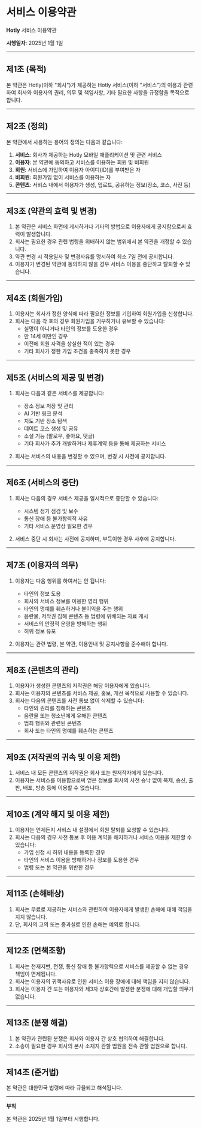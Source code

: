 # 서비스 이용약관

**Hotly** 서비스 이용약관

**시행일자**: 2025년 1월 1일

---

## 제1조 (목적)

본 약관은 Hotly(이하 "회사")가 제공하는 Hotly 서비스(이하 "서비스")의 이용과 관련하여 회사와 이용자의 권리, 의무 및 책임사항, 기타 필요한 사항을 규정함을 목적으로 합니다.

---

## 제2조 (정의)

본 약관에서 사용하는 용어의 정의는 다음과 같습니다:

1. **서비스**: 회사가 제공하는 Hotly 모바일 애플리케이션 및 관련 서비스
2. **이용자**: 본 약관에 동의하고 서비스를 이용하는 회원 및 비회원
3. **회원**: 서비스에 가입하여 이용자 아이디(ID)를 부여받은 자
4. **비회원**: 회원가입 없이 서비스를 이용하는 자
5. **콘텐츠**: 서비스 내에서 이용자가 생성, 업로드, 공유하는 정보(장소, 코스, 사진 등)

---

## 제3조 (약관의 효력 및 변경)

1. 본 약관은 서비스 화면에 게시하거나 기타의 방법으로 이용자에게 공지함으로써 효력이 발생합니다.
2. 회사는 필요한 경우 관련 법령을 위배하지 않는 범위에서 본 약관을 개정할 수 있습니다.
3. 약관 변경 시 적용일자 및 변경사유를 명시하여 최소 7일 전에 공지합니다.
4. 이용자가 변경된 약관에 동의하지 않을 경우 서비스 이용을 중단하고 탈퇴할 수 있습니다.

---

## 제4조 (회원가입)

1. 이용자는 회사가 정한 양식에 따라 필요한 정보를 기입하여 회원가입을 신청합니다.
2. 회사는 다음 각 호의 경우 회원가입을 거부하거나 유보할 수 있습니다:
   - 실명이 아니거나 타인의 정보를 도용한 경우
   - 만 14세 미만인 경우
   - 이전에 회원 자격을 상실한 적이 있는 경우
   - 기타 회사가 정한 가입 조건을 충족하지 못한 경우

---

## 제5조 (서비스의 제공 및 변경)

1. 회사는 다음과 같은 서비스를 제공합니다:
   - 장소 정보 저장 및 관리
   - AI 기반 링크 분석
   - 지도 기반 장소 탐색
   - 데이트 코스 생성 및 공유
   - 소셜 기능 (팔로우, 좋아요, 댓글)
   - 기타 회사가 추가 개발하거나 제휴계약 등을 통해 제공하는 서비스

2. 회사는 서비스의 내용을 변경할 수 있으며, 변경 시 사전에 공지합니다.

---

## 제6조 (서비스의 중단)

1. 회사는 다음의 경우 서비스 제공을 일시적으로 중단할 수 있습니다:
   - 시스템 정기 점검 및 보수
   - 통신 장애 등 불가항력적 사유
   - 기타 서비스 운영상 필요한 경우

2. 서비스 중단 시 회사는 사전에 공지하며, 부득이한 경우 사후에 공지합니다.

---

## 제7조 (이용자의 의무)

1. 이용자는 다음 행위를 하여서는 안 됩니다:
   - 타인의 정보 도용
   - 회사의 서비스 정보를 이용한 영리 행위
   - 타인의 명예를 훼손하거나 불이익을 주는 행위
   - 음란물, 저작권 침해 콘텐츠 등 법령에 위배되는 자료 게시
   - 서비스의 안정적 운영을 방해하는 행위
   - 허위 정보 유포

2. 이용자는 관련 법령, 본 약관, 이용안내 및 공지사항을 준수해야 합니다.

---

## 제8조 (콘텐츠의 관리)

1. 이용자가 생성한 콘텐츠의 저작권은 해당 이용자에게 있습니다.
2. 회사는 이용자의 콘텐츠를 서비스 제공, 홍보, 개선 목적으로 사용할 수 있습니다.
3. 회사는 다음의 콘텐츠를 사전 통보 없이 삭제할 수 있습니다:
   - 타인의 권리를 침해하는 콘텐츠
   - 음란물 또는 청소년에게 유해한 콘텐츠
   - 범죄 행위와 관련된 콘텐츠
   - 회사 또는 타인의 명예를 훼손하는 콘텐츠

---

## 제9조 (저작권의 귀속 및 이용 제한)

1. 서비스 내 모든 콘텐츠의 저작권은 회사 또는 원저작자에게 있습니다.
2. 이용자는 서비스를 이용함으로써 얻은 정보를 회사의 사전 승낙 없이 복제, 송신, 출판, 배포, 방송 등에 이용할 수 없습니다.

---

## 제10조 (계약 해지 및 이용 제한)

1. 이용자는 언제든지 서비스 내 설정에서 회원 탈퇴를 요청할 수 있습니다.
2. 회사는 다음의 경우 사전 통보 후 이용 계약을 해지하거나 서비스 이용을 제한할 수 있습니다:
   - 가입 신청 시 허위 내용을 등록한 경우
   - 타인의 서비스 이용을 방해하거나 정보를 도용한 경우
   - 법령 또는 본 약관을 위반한 경우

---

## 제11조 (손해배상)

1. 회사는 무료로 제공하는 서비스와 관련하여 이용자에게 발생한 손해에 대해 책임을 지지 않습니다.
2. 단, 회사의 고의 또는 중과실로 인한 손해는 예외로 합니다.

---

## 제12조 (면책조항)

1. 회사는 천재지변, 전쟁, 통신 장애 등 불가항력으로 서비스를 제공할 수 없는 경우 책임이 면제됩니다.
2. 회사는 이용자의 귀책사유로 인한 서비스 이용 장애에 대해 책임을 지지 않습니다.
3. 회사는 이용자 간 또는 이용자와 제3자 상호간에 발생한 분쟁에 대해 개입할 의무가 없습니다.

---

## 제13조 (분쟁 해결)

1. 본 약관과 관련된 분쟁은 회사와 이용자 간 상호 협의하여 해결합니다.
2. 소송이 필요한 경우 회사의 본사 소재지 관할 법원을 전속 관할 법원으로 합니다.

---

## 제14조 (준거법)

본 약관은 대한민국 법령에 따라 규율되고 해석됩니다.

---

**부칙**

본 약관은 2025년 1월 1일부터 시행합니다.

